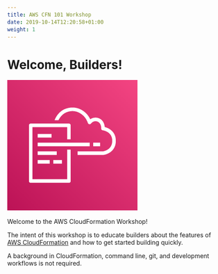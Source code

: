 ```yaml
---
title: AWS CFN 101 Workshop
date: 2019-10-14T12:20:58+01:00
weight: 1
---
```


# Welcome, Builders!

![](./aws-cloudformation.png)

Welcome to the AWS CloudFormation Workshop!

The intent of this workshop is to educate builders about the features of [AWS
CloudFormation](https://aws.amazon.com/cloudformation/) and how to get started building quickly.

A background in CloudFormation, command line, git, and development workflows is not required.
